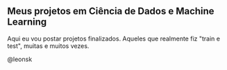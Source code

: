 
## Meus projetos em Ciência de Dados e Machine Learning ##

Aqui  eu vou postar projetos finalizados.
Aqueles que realmente fiz "train e test", muitas e muitos vezes.

@leonsk

